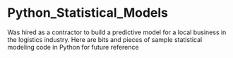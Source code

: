 # Python_Statistical_Models

Was hired as a contractor to build a predictive model for a local business in the logistics industry.
Here are bits and pieces of sample statistical modeling code in Python for future reference
